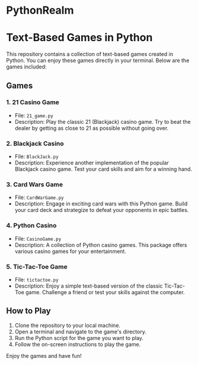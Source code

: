 # PythonRealm
# Text-Based Games in Python

This repository contains a collection of text-based games created in Python. You can enjoy these games directly in your terminal. Below are the games included:

## Games

### 1. 21 Casino Game

- File: `21_game.py`
- Description: Play the classic 21 (Blackjack) casino game. Try to beat the dealer by getting as close to 21 as possible without going over.
   
### 2. Blackjack Casino

- File: `BlackJack.py`
- Description: Experience another implementation of the popular Blackjack casino game. Test your card skills and aim for a winning hand.

### 3. Card Wars Game

- File: `CardWarGame.py`
- Description: Engage in exciting card wars with this Python game. Build your card deck and strategize to defeat your opponents in epic battles.

### 4. Python Casino

- File: `CasinoGame.py`
- Description: A collection of Python casino games. This package offers various casino games for your entertainment.

### 5. Tic-Tac-Toe Game

- File: `tictactoe.py`
- Description: Enjoy a simple text-based version of the classic Tic-Tac-Toe game. Challenge a friend or test your skills against the computer.

## How to Play

1. Clone the repository to your local machine.
2. Open a terminal and navigate to the game's directory.
3. Run the Python script for the game you want to play.
4. Follow the on-screen instructions to play the game.

Enjoy the games and have fun!


